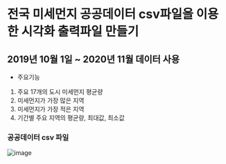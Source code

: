 # 전국 미세먼지 공공데이터 csv파일을 이용한 시각화 출력파일 만들기

## 2019년 10월 1일 ~ 2020년 11월 데이터 사용
- 주요기능
1. 주요 17개의 도시 미세먼지 평균량
2. 미세먼지가 가장 많은 지역
3. 미세먼지가 가장 적은 지역
4. 기간별 주요 지역의 평균량, 최대값, 최소값


### 공공데이터 csv 파일

![image](https://user-images.githubusercontent.com/88304798/143754575-21de5be1-d3dd-4ec7-b13e-0a4837e31e1f.png)
